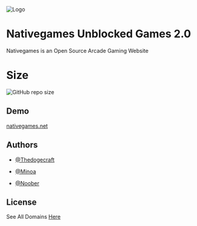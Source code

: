 


![Logo](https://i.imgur.com/VgJJ5ty.png)




# Nativegames Unblocked Games 2.0




Nativegames is an Open Source Arcade Gaming Website

# Size 
![GitHub repo size](https://img.shields.io/github/repo-size/parcoil/nativegames.net?color=33B3DB&label=Totall%20Size)



## Demo



[nativegames.net](nativegames.net)



## Authors



- [@Thedogecraft](https://github.com/Thedogecraft)

- [@Minoa](https://github.com/MinoaBaccus)

- [@Noober](https://github.com/Hackerman2763)





## License


See All Domains [Here](https://github.com/Parcoil/nativegames.net/wiki/Domains)


